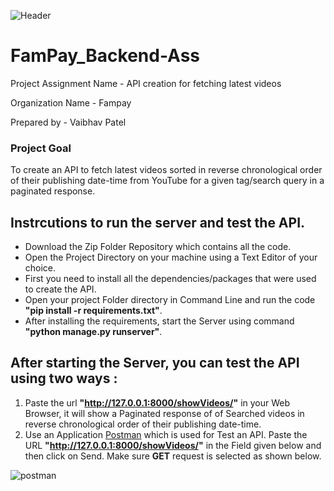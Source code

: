 ![Header](https://user-images.githubusercontent.com/72696677/146715701-51533be6-5767-4783-94b1-6b8be50dc9be.png)


# FamPay_Backend-Ass

Project Assignment Name - API creation for fetching latest videos

Organization Name - Fampay

Prepared by - Vaibhav Patel

### Project Goal

To create an API to fetch latest videos sorted in reverse chronological order of their publishing date-time from YouTube for a given tag/search query in a paginated response.


## Instrcutions to run the server and test the API.

+ Download the Zip Folder Repository which contains all the code.
+ Open the Project Directory on your machine using a Text Editor of your choice.
+ First you need to install all the dependencies/packages that were used to create the API.
+ Open your project Folder directory in Command Line and run the code **"pip install -r requirements.txt"**.
+ After installing the requirements, start the Server using command **"python manage.py runserver"**.

## After starting the Server, you can test the API using two ways : 

1) Paste the url **"http://127.0.0.1:8000/showVideos/"** in your Web Browser, it will show a Paginated response of of Searched videos in reverse chronological order of their publishing date-time.
2) Use an Application [Postman](https://www.postman.com/) which is used for Test an API. Paste the URL **"http://127.0.0.1:8000/showVideos/"** in the Field given below and then click on Send. Make sure **GET** request is selected as shown below.

![postman](https://user-images.githubusercontent.com/72696677/146718877-9946713b-240e-479a-a236-7485f8ecadef.png)

